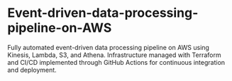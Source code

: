 # Event-driven-data-processing-pipeline-on-AWS
Fully automated event-driven data processing pipeline on AWS using Kinesis, Lambda, S3, and Athena. Infrastructure managed with Terraform and CI/CD implemented through GitHub Actions for continuous integration and deployment.
